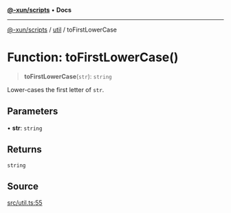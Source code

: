 [**@-xun/scripts**](../../README.md) • **Docs**

***

[@-xun/scripts](../../README.md) / [util](../README.md) / toFirstLowerCase

# Function: toFirstLowerCase()

> **toFirstLowerCase**(`str`): `string`

Lower-cases the first letter of `str`.

## Parameters

• **str**: `string`

## Returns

`string`

## Source

[src/util.ts:55](https://github.com/Xunnamius/xscripts/blob/7129e155987055d658c285b3a31d449ff5e71ba7/src/util.ts#L55)
